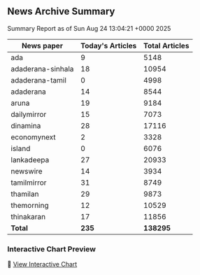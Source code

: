 <!-- @format -->

## News Archive Summary

Summary Report as of Sun Aug 24 13:04:21 +0000 2025

| News paper         | Today's Articles | Total Articles |
|--------------------|------------------|----------------|
| ada               | 9          | 5148        |
| adaderana-sinhala               | 18          | 10954        |
| adaderana-tamil               | 0          | 4998        |
| adaderana               | 14          | 8544        |
| aruna               | 19          | 9184        |
| dailymirror               | 15          | 7073        |
| dinamina               | 28          | 17116        |
| economynext               | 2          | 3328        |
| island               | 0          | 6076        |
| lankadeepa               | 27          | 20933        |
| newswire               | 14          | 3934        |
| tamilmirror               | 31          | 8749        |
| thamilan               | 29          | 9873        |
| themorning               | 12          | 10529        |
| thinakaran               | 17          | 11856        |
| **Total**          | **235**      | **138295** |

### Interactive Chart Preview
🔗 [View Interactive Chart](https://itscharukadeshan.github.io/sl_news_archive_data/news_chart_by_newspaper.html)

